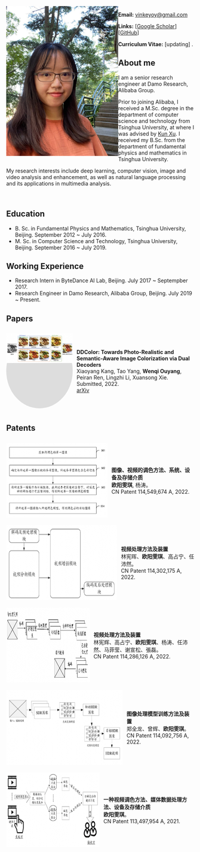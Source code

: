 <img align="left" width="300" height="400" src="data/my_photo.jpg">

**Email:** vinkeyoy@gmail.com

**Links:** [[Google Scholar](https://scholar.google.com/citations?user=pYeM5JUAAAAJ&hl=zh-CN)] [[GitHub](https://github.com/Vicky0522)]

**Curriculum Vitae:** [updating] .


## About me
I am a senior research engineer at Damo Research, Alibaba Group.

Prior to joining Alibaba, I received a M.Sc. degree in the department of computer science and technology from Tsinghua University, at where I was advised by [Kun Xu](https://cg.cs.tsinghua.edu.cn/people/~kun/). I received my B.Sc. from the department of fundamental physics and mathematics in Tsinghua University.

My research interests include deep learning, computer vision, image and video analysis and enhancement, as well as natural language processing and its applications in multimedia analysis. 

<br>

## Education
* B. Sc. in Fundamental Physics and Mathematics, Tsinghua University, Beijing. September 2012 ~ July 2016.
* M. Sc. in Computer Science and Technology, Tsinghua University, Beijing. September 2016 ~ July 2019.

## Working Experience
* Research Intern in ByteDance AI Lab, Beijing. July 2017 ~ Septempber 2017.
* Research Engineer in Damo Research, Alibaba Group, Beijing. July 2019 ~ Present.

<style>
  .publication-list {
    list-style: none;
    padding: 0;
  }

  .publication-list li {
    display: flex;
    align-items: center;
    padding: 10px 0;
    border-bottom: none;
  }

  .publication-figure {
    width: 360px;
    height: 200px;
    background-color: #ddd;
    border-radius: 50%;
    text-align: center;
    margin-right: 10px;
  }
	
  .publication-figure img {
    max-width: 100%;
    max-height: 100%;
  }
</style>

## Papers
<ul class="publication-list">
  <li>
    <div class="publication-figure">
      <img align="left" src="data/paper_figure/ddcolor.png">
    </div>
    <div>
      <b>DDColor: Towards Photo-Realistic and Semantic-Aware Image Colorization via Dual Decoders</b><br>
      Xiaoyang Kang, Tao Yang, <b>Wenqi Ouyang</b>, Peiran Ren, Lingzhi Li, Xuansong Xie. <br>
      Submitted, 2022. <br>
      <a href="https://arxiv.org/abs/2212.11613" target="_blank" rel="noopener">
				 <i class="fa fa-file" aria-hidden="true"></i> arXiv </a> 
    </div>
  </li>
</ul>

## Patents
<ul class="publication-list">
  <li>
    <div class="publication-figure">
      <img align="left" width="360" height="200" src="data/paper_figure/patent_1.png">
    </div>
    <div>
      <b>图像、视频的调色方法、系统、设备及存储介质</b><br>
      <b>欧阳雯琪</b>, 杨涛。 <br>
      CN Patent 114,549,674 A, 2022. 
    </div>
  </li>
  <li>
    <div class="publication-figure">
      <img align="left" width="360" height="200" src="data/paper_figure/patent_2.png">
    </div>
    <div>
      <b>视频处理方法及装置</b><br>
      林宪晖、<b>欧阳雯琪</b>、高占宁、任沛然。 <br>
      CN Patent 114,302,175 A, 2022. 
    </div>
  </li>
  <li>
    <div class="publication-figure">
      <img align="left" width="360" height="200" src="data/paper_figure/patent_3.png">
    </div>
    <div>
      <b>视频处理方法及装置</b><br>
      林宪辉、高占宁、<b>欧阳雯琪</b>、杨涛、任沛然、马菲莹、谢宣松、張磊。 <br>
      CN Patent 114,286,126 A, 2022. 
    </div>
  </li>
  <li>
    <div class="publication-figure">
      <img align="left" width="360" height="200" src="data/paper_figure/patent_4.png">
    </div>
    <div>
      <b>图像处理模型训练方法及装置</b><br>
      郑全龙、曾辉、<b>欧阳雯琪</b>。 <br>
      CN Patent 114,092,756 A, 2022. 
    </div>
  </li>
  <li>
    <div class="publication-figure">
      <img align="left" width="360" height="200" src="data/paper_figure/patent_5.png">
    </div>
    <div>
      <b>一种视频调色方法、媒体数据处理方法、设备及存储介质</b><br>
      <b>欧阳雯琪</b>。 <br>
      CN Patent 113,497,954 A, 2021. 
    </div>
  </li>
</ul>
